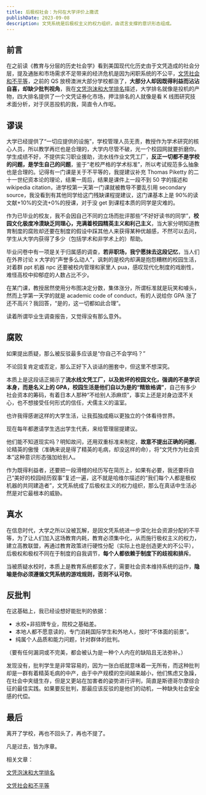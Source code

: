 ```yaml
---
title: 后极权社会：为何在大学评价上撒谎
publishDate: 2023-09-08
description: 文凭系统是后极权主义的权力组织，由谎言支撑的意识形态组成。
---
```


## 前言

在之前读《教育与分层的历史社会学》看到美国现代化历史由于文凭造成的社会分层，提及通胀和市场需求不足带来的经济危机是因为闲职系统的不公平，[文凭社会和不平等](http://localhost:3000/blog/credential-society-and-inequality)，之前的 QS 放榜澳洲大部分学校都涨了，**大部分人却因既得利益而沾沾自喜，却缺少批判视角**，我在[文凭泡沫和大学排名](/blog/credential-bubbles-and-university-rankings)描述，大学排名就像是投机的产物，四大排名提供了一个文凭证券化市场，押注排名的人就像是看 K 线图研究技术面分析，对于厌恶投机的我，简直令人作呕。

## 谬误

大学已经提供了“一切应提供的设施”，学校管理人员无责，教授作为学术研究的核心人员，所以教学再烂也是合理的，大学内尽管不破，光一个校园网就要折磨你。学生成绩不好，不提供实习职业援助，流水线作业文凭工厂，**反正一切都不是学校的问题，是学生自己的问题**，鉴于“老校严格的学术标准”，所以考试规范多么抽象也是合理的。记得有一门课是关于不平等的，我提建议补充 Thomas Piketty 的二十一世纪资本论的理论，结果一周后，结果是课件上一段不到 50 字的描述和 wikipedia citation，进学校第一天第一门课就被教导不要乱引用 secondary source，我没看到有其他同学给这门残缺课程提建议，这门课基本上是 90%的读文献+10%的交流+0%的授课，对于没 get 到课程本质的同学是灾难的。

作为已毕业的校友，我不会因自己不同的立场而批评那些“不好好读书的同学”，**校园文化极度冷漠缺乏同理心，充满着校园精英主义和利己主义**，当大家分明知道教育制度的腐败却还要在制度的假设中踩其他人来获得某种优越感，不然可以去问，学生从大学内获得了多少（包括学术和非学术上的）帮助。

毕业问卷中有一项是关于归属感的调查，**若非职场，我宁愿抹去这段记忆**，当人们在外界讨论 x 大学的“声誉多么动人”，讽刺的是校内却满是抱怨糟糕的校园生活，对着群 ppt 机器 npc 还要被校内管理和家里人 pua，感叹现代化制度的戏剧性，难怪高校中抑郁症的人数占比不少。

在某门课，教授居然使用分布图决定分数，集体涨分，所谓标准就是玩笑和噱头，然而上学第一天学的就是 academic code of conduct，有的人说给你 GPA 涨了还不高兴？我回答，“是的，这一切都如此合理”。

读着所谓毕业生调查报告，又觉得没有那么意外。

## 腐败

如果提出质疑，那么被反驳最多应该是“你自己不会学吗？”

不论回复肯定或否定，那么正好下入谈话的圈套中，但这里不想深究。

本质上是这段话正揭示了**流水线文凭工厂，以及败坏的校园文化，强调的不是学识本身，而是名义上的 GPA，校园生活是他们自以为是的“精致格调”**，自己有多少社会资本的筹码，有着日本人那种“不给别人添麻烦”，事实上还是对身边漠不关心，也不想接受任何形式的信任，犬儒主义的温室。

也许我得感谢这样的大学生活，让我孤独成瘾以更独立的个体看待世界。

现在每年都邀请学生选出学生代表，来给管理层提建议。

他们能不知道现实吗？明知故问，还用双重标准来制定，**故意不提出正确的问题**，论精英的傲慢（准确来说是得了精英的毛病，却没这样的命），将“文凭作为社会资本”这种意识形态强加给别人。

作为既得利益者，还要把一段滑稽的经历写在简历上，如果有必要，我还要将自己“美好的校园经历叙事”复述一遍，这不就是哈维尔描述的“我们每个人都是极权机器的共同建造者”，文凭系统成了后极权主义的权力组织，那么在真话中生活必然是对它最根本的威胁。

## 真水

在信息时代，大学之所以没被瓦解，是因文凭系统进一步深化社会资源分配的不平等，为了让人们加入这场教育内耗，教育必须集中化，从而施行极权主义的权力，建立高教联盟，再通过教育政策进行硬性分配（实际上也是创造更大的不公平），后极权和极权不同在于制度的自我调节，**每个人都依赖于制度下的歧视和排斥**。

当被质疑水校时，本质上是教育系统都变水了，需要社会资本维持系统的运作，**隐喻是你必须遵循文凭系统的游戏规则，否则不认可你**。

## 反批判

在这基础上，我已经设想好能批判的依据：

- 水校+非招牌专业，院校之基础差。
- 本地人都不愿意读的，专门消耗国际学生和外地人，按时“不体面的前景”。
- 纯属个人品质和能力问题，针对群体的批判。

（要有任何漏洞或不完美，都会被认为是一种个人内在的缺陷且无法弥补。）

发现没有，批判学生是非常容易的，因为一张白纸就意味着一无所有，而这种批判却是一群有着精英毛病的中产，由于中产规模的空间越来越小，他们焦虑又急躁，在社会中夹缝生存，但是又更站在加害者的姿势进行评判，简直是斯德哥尔摩综合征的最佳实践。如果要反批判，那最应该反驳的是他们的动机，一种缺失社会安全感的代偿。

## 最后

离开了学校，再也不回头了，再也不提了。

凡是过去，皆为序章。


相关文章：

[文凭泡沫和大学排名](/blog/credential-bubbles-and-university-rankings)

[文凭社会和不平等](/blog/credential-society-and-inequality)
